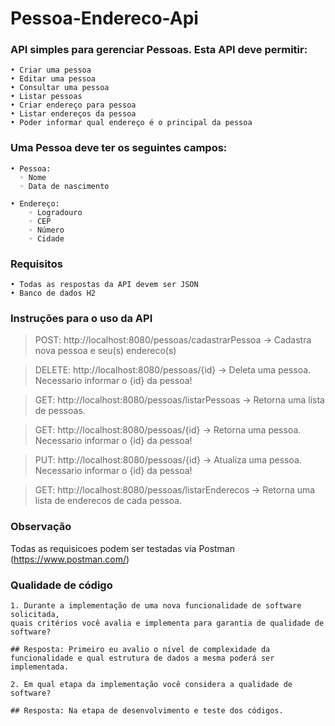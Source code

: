 # Pessoa-Endereco-Api

### API simples para gerenciar Pessoas. Esta API deve permitir:  
    • Criar uma pessoa
    • Editar uma pessoa
    • Consultar uma pessoa
    • Listar pessoas
    • Criar endereço para pessoa
    • Listar endereços da pessoa
    • Poder informar qual endereço é o principal da pessoa  

### Uma Pessoa deve ter os seguintes campos:  
    • Pessoa:
      ◦ Nome
      ◦ Data de nascimento
    
    • Endereço:
        ◦ Logradouro
        ◦ CEP
        ◦ Número
        ◦ Cidade

### Requisitos  
    • Todas as respostas da API devem ser JSON  
    • Banco de dados H2

### Instruções para o uso da API

> POST: http://localhost:8080/pessoas/cadastrarPessoa -> Cadastra nova pessoa e seu(s) endereco(s)

> DELETE: http://localhost:8080/pessoas/{id} -> Deleta uma pessoa. Necessario informar o {id} da pessoa!

> GET: http://localhost:8080/pessoas/listarPessoas -> Retorna uma lista de pessoas. 

> GET: http://localhost:8080/pessoas/{id} -> Retorna uma pessoa. Necessario informar o {id} da pessoa!

> PUT: http://localhost:8080/pessoas/{id} -> Atualiza uma pessoa. Necessario informar o {id} da pessoa!

> GET: http://localhost:8080/pessoas/listarEnderecos -> Retorna uma lista de enderecos de cada pessoa. 

### Observação

Todas as requisicoes podem ser testadas via Postman (https://www.postman.com/)

### Qualidade de código

    1. Durante a implementação de uma nova funcionalidade de software solicitada, 
    quais critérios você avalia e implementa para garantia de qualidade de software?

    ## Resposta: Primeiro eu avalio o nível de complexidade da funcionalidade e qual estrutura de dados a mesma poderá ser implementada.

    2. Em qual etapa da implementação você considera a qualidade de software?

    ## Resposta: Na etapa de desenvolvimento e teste dos códigos.
